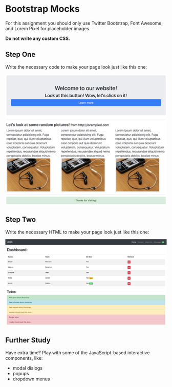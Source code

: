 # Bootstrap Mocks

For this assignment you should only use Twitter Bootstrap, Font Awesome, and Lorem Pixel for placeholder images.

**Do not write any custom CSS.**

## Step One
Write the necessary code to make your page look just like this one:

![](bootstrap-mocks/mock1.png)

## Step Two
Write the necessary HTML to make your page look just like this one:

![](bootstrap-mocks/mock2.png)

## Further Study
Have extra time? Play with some of the JavaScript-based interactive components, like:

- modal dialogs
- popups
- dropdown menus
